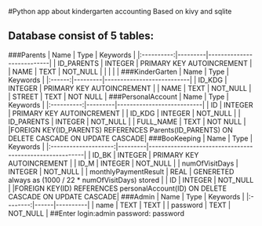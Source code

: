 #Python app about kindergarten accounting 
Based on kivy and sqlite
## Database consist of 5 tables:
###Parents
|    Name    | Type    | Keywords                  |
|:----------:|---------|---------------------------|
| ID_PARENTS | INTEGER | PRIMARY KEY AUTOINCREMENT |
| NAME       | TEXT    | NOT_NULL                  |
|            |         |                           |
###KinderGarten
|  Name  | Type    | Keywords                  |
|:------:|---------|---------------------------|
| ID_KDG | INTEGER | PRIMARY KEY AUTOINCREMENT |
| NAME   | TEXT    | NOT_NULL                  |
| STREET | TEXT    | NOT NULL                  |
###PersonalAccount
|    Name    | Type    | Keywords                  |
|:----------:|---------|---------------------------|
| ID         | INTEGER | PRIMARY KEY AUTOINCREMENT |
| ID_KDG     | INTEGER | NOT_NULL                  |
| ID_PARENTS | INTEGER | NOT_NULL                  |
| FULL_NAME  | TEXT    | NOT NULL                  |
|FOREIGN KEY(ID_PARENTS) REFERENCES Parents(ID_PARENTS) ON DELETE CASCADE ON UPDATE CASCADE|
###BooKeeping
|         Name         | Type    | Keywords                                                |
|:--------------------:|---------|---------------------------------------------------------|
| ID_BK                | INTEGER | PRIMARY KEY AUTOINCREMENT                               |
| ID_M                 | INTEGER | NOT_NULL                                                |
| numOfVisitDays       | INTEGER | NOT_NULL                                                |
| monthlyPaymentResult | REAL    | GENERETED always as (1000 / 22 * numOfVisitDays) stored |
| ID                   | INTEGER | NOT_NULL                                                |
|FOREIGN KEY(ID) REFERENCES  personalAccount(ID) ON DELETE CASCADE ON UPDATE CASCADE|
###Admin
|   Name   | Type | Keywords |
|:--------:|------|----------|
| name     | TEXT | TEXT     |
| password | TEXT | NOT_NULL |
##Enter
login:admin
password: password